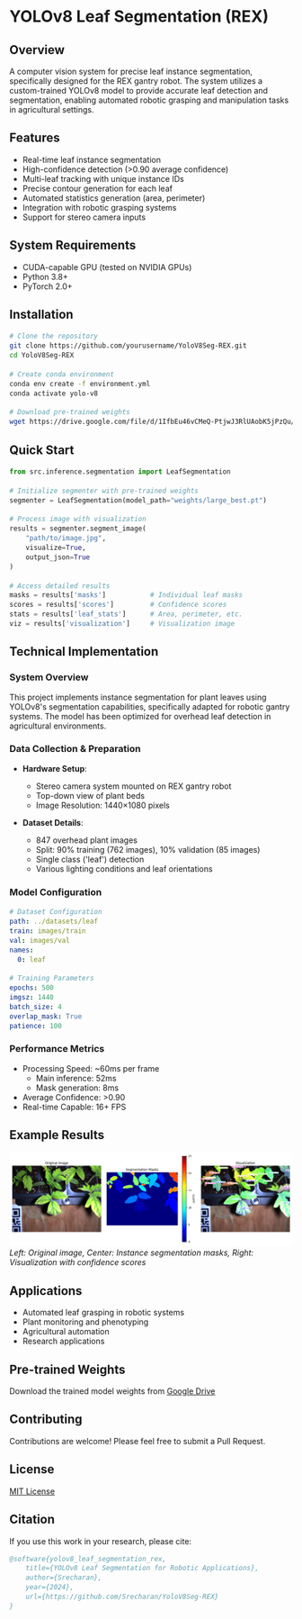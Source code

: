 # YOLOv8 Leaf Segmentation (REX)

## Overview
A computer vision system for precise leaf instance segmentation, specifically designed for the REX gantry robot. The system utilizes a custom-trained YOLOv8 model to provide accurate leaf detection and segmentation, enabling automated robotic grasping and manipulation tasks in agricultural settings.

## Features
- Real-time leaf instance segmentation
- High-confidence detection (>0.90 average confidence)
- Multi-leaf tracking with unique instance IDs
- Precise contour generation for each leaf
- Automated statistics generation (area, perimeter)
- Integration with robotic grasping systems
- Support for stereo camera inputs

## System Requirements
- CUDA-capable GPU (tested on NVIDIA GPUs)
- Python 3.8+
- PyTorch 2.0+

## Installation

```bash
# Clone the repository
git clone https://github.com/yourusername/YoloV8Seg-REX.git
cd YoloV8Seg-REX

# Create conda environment
conda env create -f environment.yml
conda activate yolo-v8

# Download pre-trained weights
wget https://drive.google.com/file/d/1IfbEu46vCMeQ-PtjwJ3RlUAobK5jPzQu/view?usp=drive_link -O weights/large_best.pt
```

## Quick Start

```python
from src.inference.segmentation import LeafSegmentation

# Initialize segmenter with pre-trained weights
segmenter = LeafSegmentation(model_path="weights/large_best.pt")

# Process image with visualization
results = segmenter.segment_image(
    "path/to/image.jpg",
    visualize=True,
    output_json=True
)

# Access detailed results
masks = results['masks']           # Individual leaf masks
scores = results['scores']         # Confidence scores
stats = results['leaf_stats']      # Area, perimeter, etc.
viz = results['visualization']     # Visualization image
```

## Technical Implementation

### System Overview
This project implements instance segmentation for plant leaves using YOLOv8's segmentation capabilities, specifically adapted for robotic gantry systems. The model has been optimized for overhead leaf detection in agricultural environments.

### Data Collection & Preparation
- **Hardware Setup**:
  - Stereo camera system mounted on REX gantry robot
  - Top-down view of plant beds
  - Image Resolution: 1440×1080 pixels

- **Dataset Details**:
  - 847 overhead plant images
  - Split: 90% training (762 images), 10% validation (85 images)
  - Single class ('leaf') detection
  - Various lighting conditions and leaf orientations

### Model Configuration
```yaml
# Dataset Configuration
path: ../datasets/leaf  
train: images/train
val: images/val
names:
  0: leaf

# Training Parameters
epochs: 500
imgsz: 1440
batch_size: 4
overlap_mask: True
patience: 100
```

### Performance Metrics
- Processing Speed: ~60ms per frame
  - Main inference: 52ms
  - Mask generation: 8ms
- Average Confidence: >0.90
- Real-time Capable: 16+ FPS

## Example Results
![Leaf Segmentation Example](examples/results/left_rect27_results.png)
*Left: Original image, Center: Instance segmentation masks, Right: Visualization with confidence scores*

## Applications
- Automated leaf grasping in robotic systems
- Plant monitoring and phenotyping
- Agricultural automation
- Research applications

## Pre-trained Weights
Download the trained model weights from [Google Drive](https://drive.google.com/file/d/1IfbEu46vCMeQ-PtjwJ3RlUAobK5jPzQu/view?usp=drive_link)

## Contributing
Contributions are welcome! Please feel free to submit a Pull Request.

## License
[MIT License](LICENSE)

## Citation
If you use this work in your research, please cite:
```bibtex
@software{yolov8_leaf_segmentation_rex,
    title={YOLOv8 Leaf Segmentation for Robotic Applications},
    author={Srecharan},
    year={2024},
    url={https://github.com/Srecharan/YoloV8Seg-REX}
}
```